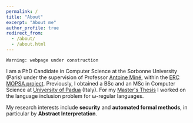 ```yaml
---
permalink: /
title: "About"
excerpt: "About me"
author_profile: true
redirect_from: 
  - /about/
  - /about.html
---
```


```
Warning: webpage under construction
```

I am a PhD Candidate in Computer Science at the Sorbonne University (Paris) 
under the supervision of Professor [Antoine Miné](https://www-apr.lip6.fr/~mine/), 
within the [ERC MOPSA project](http://mopsa.lip6.fr/).
Previously, I obtained a BSc and an MSc in Computer Science at [University of Padua](https://www.unipd.it/en/) (Italy).
For my [Master's Thesis](https://github.com/parof/master-thesis) I worked on the 
language inclusion problem for ω-regular languages.

My research interests include **security** and **automated formal methods**, in particular
by **Abstract Interpretation**.
